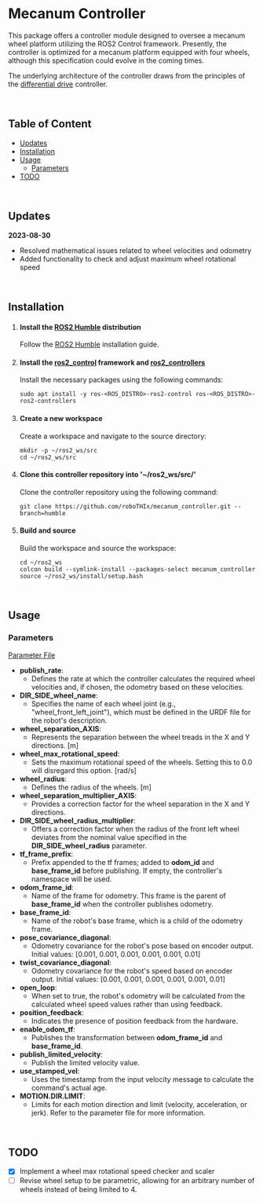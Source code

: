 # Mecanum Controller

This package offers a controller module designed to oversee a mecanum wheel platform utilizing the ROS2 Control framework.
Presently, the controller is optimized for a mecanum platform equipped with four wheels, although this specification could evolve in the coming times.

The underlying architecture of the controller draws from the principles of the [differential drive](https://github.com/ros-controls/ros2_controllers/tree/master/diff_drive_controller) controller.

$~$

## Table of Content
  * [Updates](#updates)
  * [Installation](#installation)
  * [Usage](#usage)
    * [Parameters](#parameters)
  * [TODO](#todo)

$~$

## Updates
**2023-08-30**
- Resolved mathematical issues related to wheel velocities and odometry
- Added functionality to check and adjust maximum wheel rotational speed

$~$

## Installation
1. #### Install the [ROS2 Humble](https://docs.ros.org/en/humble/Installation/Ubuntu-Install-Debians.html) distribution
   Follow the [ROS2 Humble](https://docs.ros.org/en/humble/Installation/Ubuntu-Install-Debians.html) installation guide.

2. #### Install the [ros2_control](https://github.com/ros-controls/ros2_control/tree/humble) framework and [ros2_controllers](https://github.com/ros-controls/ros2_controllers)
   Install the necessary packages using the following commands:
   ```bashrc
   sudo apt install -y ros-<ROS_DISTRO>-ros2-control ros-<ROS_DISTRO>-ros2-controllers
   ```

3. #### Create a new workspace
   Create a workspace and navigate to the source directory:
   ```bashrc
   mkdir -p ~/ros2_ws/src
   cd ~/ros2_ws/src
   ```

5. #### Clone this controller repository into '~/ros2_ws/src/'
   Clone the controller repository using the following command:
   ```bashrc
   git clone https://github.com/roboTHIx/mecanum_controller.git --branch=humble
   ```

7. #### Build and source
   Build the workspace and source the workspace:
   ```bashrc
   cd ~/ros2_ws
   colcon build --symlink-install --packages-select mecanum_controller
   source ~/ros2_ws/install/setup.bash
   ```

$~$

## Usage
### Parameters
[Parameter File](https://github.com/roboTHIx/mecanum_controller/blob/humble/src/mecanum_controller_parameter.yaml)
- **publish_rate**:
  - Defines the rate at which the controller calculates the required wheel velocities and, if chosen, the odometry based on these velocities.
- **DIR_SIDE_wheel_name**:
  - Specifies the name of each wheel joint (e.g., "wheel_front_left_joint"), which must be defined in the URDF file for the robot's description.
- **wheel_separation_AXIS**:
  - Represents the separation between the wheel treads in the X and Y directions. [m]
- **wheel_max_rotational_speed**:
  - Sets the maximum rotational speed of the wheels. Setting this to 0.0 will disregard this option. [rad/s]
- **wheel_radius**:
  - Defines the radius of the wheels. [m]
- **wheel_separation_multiplier_AXIS**:
  - Provides a correction factor for the wheel separation in the X and Y directions.
- **DIR_SIDE_wheel_radius_multiplier**:
  - Offers a correction factor when the radius of the front left wheel deviates from the nominal value specified in the **DIR_SIDE_wheel_radius** parameter.
- **tf_frame_prefix**:
  - Prefix appended to the tf frames; added to **odom_id** and **base_frame_id** before publishing. If empty, the controller's namespace will be used.
- **odom_frame_id**:
  - Name of the frame for odometry. This frame is the parent of **base_frame_id** when the controller publishes odometry.
- **base_frame_id**:
  - Name of the robot's base frame, which is a child of the odometry frame.
- **pose_covariance_diagonal**:
  - Odometry covariance for the robot's pose based on encoder output. Initial values: [0.001, 0.001, 0.001, 0.001, 0.001, 0.01]
- **twist_covariance_diagonal**:
  - Odometry covariance for the robot's speed based on encoder output. Initial values: [0.001, 0.001, 0.001, 0.001, 0.001, 0.01]
- **open_loop**:
  - When set to true, the robot's odometry will be calculated from the calculated wheel speed values rather than using feedback.
- **position_feedback**:
  - Indicates the presence of position feedback from the hardware.
- **enable_odom_tf**:
  - Publishes the transformation between **odom_frame_id** and **base_frame_id**.
- **publish_limited_velocity**:
  - Publish the limited velocity value.
- **use_stamped_vel**:
  - Uses the timestamp from the input velocity message to calculate the command's actual age.
- **MOTION.DIR.LIMIT**:
  - Limits for each motion direction and limit (velocity, acceleration, or jerk). Refer to the parameter file for more information.

$~$

## TODO
- [x] Implement a wheel max rotational speed checker and scaler
- [ ] Revise wheel setup to be parametric, allowing for an arbitrary number of wheels instead of being limited to 4.
